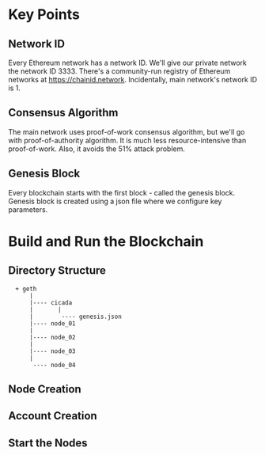 # Key Points

## Network ID
Every Ethereum network has a network ID. We'll give our private network the network ID 3333. There's a community-run registry of Ethereum networks at https://chainid.network. Incidentally, main network's network ID is 1. 

## Consensus Algorithm
The main network uses proof-of-work consensus algorithm, but we'll go with proof-of-authority algorithm. It is much less resource-intensive than proof-of-work. Also, it avoids the 51% attack problem. 

## Genesis Block
Every blockchain starts with the first block - called the genesis block. Genesis block is created using a json file where we configure key parameters. 

# Build and Run the Blockchain

## Directory Structure
```
  + geth
      |
      |---- cicada
      |       |
      |        ---- genesis.json
      |---- node_01
      |
      |---- node_02
      |
      |---- node_03
      |
       ---- node_04
```
## Node Creation

## Account Creation

## Start the Nodes
